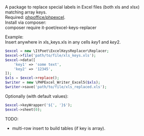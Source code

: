 A package to replace special labels in Excel files (both xls and xlsx) matching array keys.  
Required: [phpoffice/phpexcel](https://github.com/PHPOffice/PHPExcel).  
Install via composer:  
composer require it-poet/excel-keys-replacer

Example:  
Insert anywhere in xls_keys.xls in any cells ${key1}$ and ${key2}$.  
```php
$excel = new \ItPoet\ExcelKeysReplacer\Replacer;  
$excel->file('path/to/file/xls_keys.xls');            
$excel->data([  
    'key1' => 'some text',  
    'key2' => '12345',  
]);  
$xls = $excel->replace();  
$writer = new \PHPExcel_Writer_Excel5($xls);  
$writer->save('path/to/file/xls_replaced.xls'); 
 ```        
Optionally (with default values):  
```php
$excel->keyWrapper('${', '}$');  
$excel->sheet(0);
```
TODO:
- multi-row insert to build tables (if key is array).
